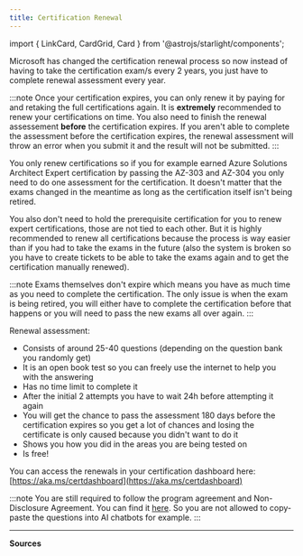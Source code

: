 ```yaml
---
title: Certification Renewal
---
```

import { LinkCard, CardGrid, Card } from '@astrojs/starlight/components';

Microsoft has changed the certification renewal process so now instead of having to take the certification exam/s every 2 years, you just have to complete renewal assessment every year.

:::note
Once your certification expires, you can only renew it by paying for and retaking the full certifications again. It is **extremely** recommended to renew your certifications on time. You also need to finish the renewal assessement **before** the certification expires. If you aren't able to complete the assessment before the certification expires, the renewal assessment will throw an error when you submit it and the result will not be submitted.
:::

You only renew certifications so if you for example earned Azure Solutions Architect Expert certification by passing the AZ-303 and AZ-304 you only need to do one assessment for the certification. It doesn't matter that the exams changed in the meantime as long as the certification itself isn't being retired.

You also don't need to hold the prerequisite certification for you to renew expert certifications, those are not tied to each other. But it is highly recommended to renew all certifications because the process is way easier than if you had to take the exams in the future (also the system is broken so you have to create tickets to be able to take the exams again and to get the certification manually renewed).

:::note
Exams themselves don't expire which means you have as much time as you need to complete the certification. The only issue is when the exam is being retired, you will either have to complete the certification before that happens or you will need to pass the new exams all over again. 
:::

Renewal assessment:

* Consists of around 25-40 questions (depending on the question bank you randomly get)
* It is an open book test so you can freely use the internet to help you with the answering
* Has no time limit to complete it
* After the initial 2 attempts you have to wait 24h before attempting it again
* You will get the chance to pass the assessment 180 days before the certification expires so you get a lot of chances and losing the certificate is only caused because you didn't want to do it
* Shows you how you did in the areas you are being tested on
* Is free!

You can access the renewals in your certification dashboard here: [https://aka.ms/certdashboard](https://aka.ms/certdashboard)

:::note
You are still required to follow the program agreement and Non-Disclosure Agreement. You can find it [here](https://learn.microsoft.com/en-us/credentials/support/exam-and-assessment-lab-security-policies). So you are not allowed to copy-paste the questions into AI chatbots for example.
:::

---

**Sources**
  <LinkCard title="Renew your Microsoft Certifications | Microsoft Learn" href="https://learn.microsoft.com/en-us/certifications/renew-your-microsoft-certification)" />
  <LinkCard title="Renew your Microsoft Certifications - FAQ | Microsoft Learn" href="https://learn.microsoft.com/en-us/certifications/renew-your-microsoft-certification-faq)" />
  <LinkCard title="Exams don't expire | Microsoft Certification Support" href="https://trainingsupport.microsoft.com/en-us/mcp/forum/all/is-there-any-time-limit-to-complete-the/4e885c43-bcde-44ce-a685-f4c3adf9f4dc" />
